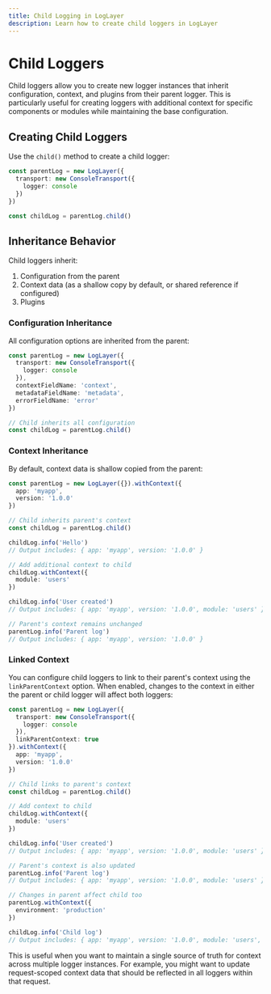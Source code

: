 ```yaml
---
title: Child Logging in LogLayer
description: Learn how to create child loggers in LogLayer
---
```


# Child Loggers

Child loggers allow you to create new logger instances that inherit configuration, context, and plugins from their parent logger. This is particularly useful for creating loggers with additional context for specific components or modules while maintaining the base configuration.

## Creating Child Loggers

Use the `child()` method to create a child logger:

```typescript
const parentLog = new LogLayer({
  transport: new ConsoleTransport({
    logger: console
  })
})

const childLog = parentLog.child()
```

## Inheritance Behavior

Child loggers inherit:
1. Configuration from the parent
2. Context data (as a shallow copy by default, or shared reference if configured)
3. Plugins

### Configuration Inheritance

All configuration options are inherited from the parent:

```typescript
const parentLog = new LogLayer({
  transport: new ConsoleTransport({
    logger: console
  }),
  contextFieldName: 'context',
  metadataFieldName: 'metadata',
  errorFieldName: 'error'
})

// Child inherits all configuration
const childLog = parentLog.child()
```

### Context Inheritance

By default, context data is shallow copied from the parent:

```typescript
const parentLog = new LogLayer({}).withContext({
  app: 'myapp',
  version: '1.0.0'
})

// Child inherits parent's context
const childLog = parentLog.child()

childLog.info('Hello')
// Output includes: { app: 'myapp', version: '1.0.0' }

// Add additional context to child
childLog.withContext({
  module: 'users'
})

childLog.info('User created')
// Output includes: { app: 'myapp', version: '1.0.0', module: 'users' }

// Parent's context remains unchanged
parentLog.info('Parent log')
// Output includes: { app: 'myapp', version: '1.0.0' }
```

### Linked Context

You can configure child loggers to link to their parent's context using the `linkParentContext` option. When enabled, changes to the context in either the parent or child logger will affect both loggers:

```typescript
const parentLog = new LogLayer({
  transport: new ConsoleTransport({
    logger: console
  }),
  linkParentContext: true
}).withContext({
  app: 'myapp',
  version: '1.0.0'
})

// Child links to parent's context
const childLog = parentLog.child()

// Add context to child
childLog.withContext({
  module: 'users'
})

childLog.info('User created')
// Output includes: { app: 'myapp', version: '1.0.0', module: 'users' }

// Parent's context is also updated
parentLog.info('Parent log')
// Output includes: { app: 'myapp', version: '1.0.0', module: 'users' }

// Changes in parent affect child too
parentLog.withContext({
  environment: 'production'
})

childLog.info('Child log')
// Output includes: { app: 'myapp', version: '1.0.0', module: 'users', environment: 'production' }
```

This is useful when you want to maintain a single source of truth for context across multiple logger instances. For example, you might want to update request-scoped context data that should be reflected in all loggers within that request.
